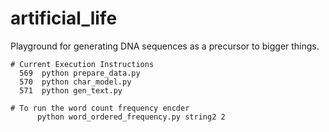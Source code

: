 # artificial_life

Playground for generating DNA sequences as a precursor to bigger things.

```
# Current Execution Instructions
  569  python prepare_data.py 
  570  python char_model.py 
  571  python gen_text.py 
  
# To run the word count frequency encder
      python word_ordered_frequency.py string2 2
      
```
